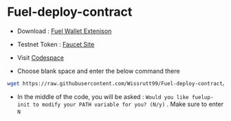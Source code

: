 # Fuel-deploy-contract

- Download : [Fuel Wallet Extenison](https://chromewebstore.google.com/detail/fuel-wallet/dldjpboieedgcmpkchcjcbijingjcgok)

- Testnet Token : [Faucet Site](https://faucet-testnet.fuel.network/)

- Visit [Codespace](https://github.com/codespaces)

- Choose blank space and enter the below command there

```bash
wget https://raw.githubusercontent.com/Wissrutt99/Fuel-deploy-contract/main/fueldeploy.sh && chmod +x fueldeploy.sh && ./fueldeploy.sh
```

- In the middle of the code, you will be asked :
`Would you like fuelup-init to modify your PATH variable for you? (N/y)` . Make sure to enter `N`
